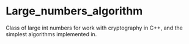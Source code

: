 # Large_numbers_algorithm
Class of large int numbers for work with cryptography in C++, and the simplest algorithms implemented in.
